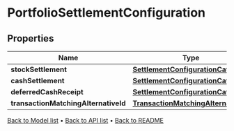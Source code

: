 

# PortfolioSettlementConfiguration


## Properties

| Name | Type | Description | Notes |
|------------ | ------------- | ------------- | -------------|
|**stockSettlement** | [**SettlementConfigurationCategory**](SettlementConfigurationCategory.md) |  |  [optional] |
|**cashSettlement** | [**SettlementConfigurationCategory**](SettlementConfigurationCategory.md) |  |  [optional] |
|**deferredCashReceipt** | [**SettlementConfigurationCategory**](SettlementConfigurationCategory.md) |  |  [optional] |
|**transactionMatchingAlternativeId** | [**TransactionMatchingAlternativeId**](TransactionMatchingAlternativeId.md) |  |  [optional] |



[Back to Model list](../README.md#documentation-for-models) &#8226; [Back to API list](../README.md#documentation-for-api-endpoints) &#8226; [Back to README](../README.md)


